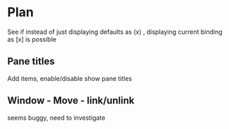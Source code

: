 # Plan

See if instead of just displaying defaults as (x) , displaying current
binding as [x] is possible

## Pane titles

Add items, enable/disable show pane titles

## Window - Move - link/unlink

seems buggy, need to investigate
